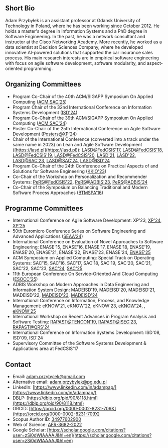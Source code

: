## Short Bio

Adam Przybyłek is an assistant professor at Gdansk University of Technology in Poland, where he has been working since October 2012. He holds a master's degree in Information Systems and a PhD degree in Software Engineering. In the past, he was a network consultant and instructor at the Cisco Networking Academy. More recently, he worked as a data scientist at Decision Sciences Company, where he developed innovative AI-powered solutions that supported the car insurance sales process. His main research interests are in empirical software engineering with focus on agile software development, software modularity, and aspect-oriented programming. 

## Organizing Committees

-	Program Co-Chair of the 40th ACM/SIGAPP Symposium On Applied Computing ([ACM SAC'25](https://www.sigapp.org/sac/sac2025))
-	Program Chair of the 32nd International Conference on Information Systems Development ([ISD'24](https://isd2024.ug.edu.pl))
-	Program Co-Chair of the 39th ACM/SIGAPP Symposium On Applied Computing ([ACM SAC'24](https://www.sigapp.org/sac/sac2024))
-	Poster Co-Chair of the 25th International Conference on Agile Software Development ([Posters@XP'24](https://www.agilealliance.org/xp2024/posters/))
-	Chair of the International Conference (converted into a track under the same name in 2023) on Lean and Agile Software Development ([https://lasd.pl](https://lasd.pl)): [LASD@FedCSIS'17](https://www.fedcsis.org/2017/lasd), [LASD@FedCSIS'18](https://www.fedcsis.org/2018/lasd), [LASD@FedCSIS'19](https://www.fedcsis.org/2019/lasd), [LASD@FedCSIS'20](https://www.fedcsis.org/2020/lasd), [LASD'21](https://y2021.lasd.pl), [LASD'22](https://y2022.lasd.pl), [LASD@SAC'23](https://y2023.lasd.pl), [LASD@SAC'24](https://lasd.pl), [LASD@ISD'24](https://isd2024.ug.edu.pl/call-for-papers/tracks/#track_3)
-	Program Co-Chair of the 24th Conference on Practical Aspects of and Solutions for Software Engineering ([KKIO'23](https://kkio.lasd.pl))
-	Co-Chair of the Workshop on Personalization and Recommender Systems: [PeRS@FedCSIS'22](https://fedcsis.org/2022/pers), [PeRS@ADBIS'23](https://pers2023.lasd.pl), [PeRS@ADBIS'24](https://pers.lasd.pl)
-	Co-Chair of the Symposium on Balancing Traditional and Modern Software Process Approaches ([BTMSPA'16](https://fedcsis.org/2016/btmspa))

## Programme Committees

-	International Conference on Agile Software Development: XP'23, [XP'24](https://www.agilealliance.org/xp2024), [XP'25](https://conf.researchr.org/home/xp-2025)
- 50th Euromicro Conference Series on Software Engineering and Advanced Applications ([SEAA'24](https://dsd-seaa.com/kkio/))
-	International Conference on Evaluation of Novel Approaches to Software Engineering: ENASE'15, ENASE'16, ENASE'17, ENASE'18, ENASE'19, ENASE'20, ENASE'21, ENASE'22, ENASE'23, ENASE'24, [ENASE'25](https://enase.scitevents.org)
-	ACM Symposium on Applied Computing: Special Track on Operating Systems: SAC'15, SAC'16, SAC'17, SAC'18, SAC'19, SAC'20, SAC'21, SAC'22, SAC'23, [SAC'24](https://sites.google.com/view/sac2024os), [SAC'25](https://sites.google.com/view/ossp2025)
- 11th European Conference On Service-Oriented And Cloud Computing ([ESOCC'25](https://conf.researchr.org/home/esocc-2025))
- ADBIS Workshop on Modern Approaches in Data Engineering and Information System Design: MADEISD'19, MADEISD'20, MADEISD'21, MADEISD'22, [MADEISD'23](https://adbis2023.fon.bg.ac.rs), [MADEISD'24](https://madeisd.fon.bg.ac.rs/2024.html)
-	International Conference on Information, Process, and Knowledge Management: eKNOW'21, eKNOW'22, eKNOW'23, [eKNOW'24](https://www.iaria.org/conferences2024/eKNOW24.html), , [eKNOW'25](https://www.iaria.org/conferences2025/ComeKNOW25.html)
-	International Workshop on Recent Advances in Program Analysis and Software Testing: [RAPAST@TENCON'19](https://www.tencon2019.org/SS02.pdf), [RAPAST@ISEC'23](https://rapast2023.github.io/rapast), [RAPAST@QRS'24](https://qrs24.techconf.org/track/workshops/rapast)
-	International Conference on Information Systems Development: ISD'08, ISD'09, ISD'24
-	Supervisory Committee of the Software Systems Development & Applications area at FedCSIS'17

## Contact

- Email: adam.przybylek@gmail.com
- Alternative email: adam.przybylek@pg.edu.pl
- LinkedIn: [https://www.linkedin.com/in/adampap/](https://www.linkedin.com/in/adampap/)
- DBLP: [https://dblp.org/pid/90/8118.html](https://dblp.org/pid/90/8118.html)
- ORCID: [https://orcid.org/0000-0002-8231-709X](https://orcid.org/0000-0002-8231-709X)
- Scopus Author ID: [34977602900](https://www.scopus.com/authid/detail.uri?authorId=34977602900)
- Web of Science: [AFR-3682-2022](https://www.webofscience.com/wos/author/record/AFR-3682-2022)
- Google Scholar: [https://scholar.google.com/citations?user=zSi0dWIAAAAJ&hl=en](https://scholar.google.com/citations?user=zSi0dWIAAAAJ&hl=en)
